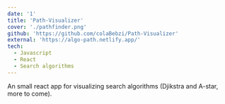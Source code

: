 ```yaml
---
date: '1'
title: 'Path-Visualizer'
cover: './pathfinder.png'
github: 'https://github.com/colaBebzi/Path-Visualizer'
external: 'https://algo-path.netlify.app/'
tech:
  - Javascript
  - React
  - Search algorithms
---
```


An small react app for visualizing search algorithms (Djikstra and A-star, more to come).
